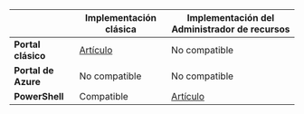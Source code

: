 | | **Implementación clásica** | **Implementación del Administrador de recursos** |
|----------------------------------------|--------------|------------------------|
| **Portal clásico** | [Artículo](../articles/vpn-gateway/vpn-gateway-point-to-site-create.md) | No compatible |
| **Portal de Azure** | No compatible | No compatible |
| **PowerShell** | Compatible | [Artículo](../articles/vpn-gateway/vpn-gateway-howto-point-to-site-rm-ps.md)|

<!---HONumber=AcomDC_0323_2016-->